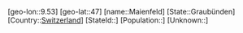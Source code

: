 ﻿---
location: [47,9.53]
type: City
tags:
- geo/City


SpocWebEntityId: 32220
isDeleted: false
confidential: public

---
[geo-lon::9.53]
[geo-lat::47]
[name::Maienfeld]
[State::Graubünden]
[Country::[Switzerland](geo/Continent/Europe/Switzerland.md)]
[StateId::]
[Population::]
[Unknown::]

